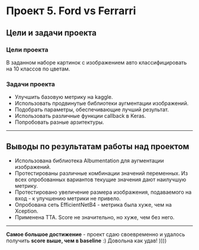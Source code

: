 # Проект 5. Ford vs Ferrarri 

## Цели и задачи проекта
### Цели проекта
В заданном наборе картинок с изображением авто классифицировать на 10 классов по цветам.

### Задачи проекта
* Улучшить базовую метрику на kaggle.
* Использовать продвинутые библиотеки аугментации изображений.
* Подобрать параметры, обеспечивающие лучший результат.
* Использовать различные функции callback в Keras.
* Попробовать разные арзитектуры.

---

## Выводы по результатам работы над проектом

- Использована библиотека Albumentation для аугментации изображений.
- Протестированы различные комбинации значений переменных. Из всех опробованных вариантов текущие значения дают наилучшую метрику.
- Протестировано увеличение размера изображения, подаваемого на вход - к улучшению метрики не привело.
- Опробована сеть EfficientNetB4 - метрика была хуже, чем на Xception.
- Применена TTA. Score не значительно, но хуже, чем без него.

---
**Самое большое достижение** - проект сдаю своевременно и удалось получить **score выше, чем в baseline** :) Довольна как удав! ))))
